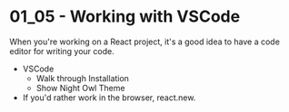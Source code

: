 # 01_05 - Working with VSCode

When you're working on a React project, it's a good idea to have a code editor for writing your code.

- VSCode
  - Walk through Installation
  - Show Night Owl Theme
- If you'd rather work in the browser, react.new.
